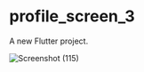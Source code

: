# profile_screen_3

A new Flutter project.


![Screenshot (115)](https://github.com/user-attachments/assets/4e0e6a76-02a1-433e-848b-118aecc1774c)
